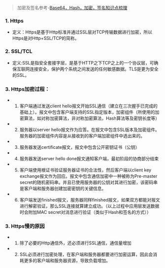 
>加密及签名参考-[Base64，Hash，加密，签名知识点梳理](https://github.com/MadnessXiong/AndroidNote/blob/master/Network/Base64，Hash，加密，签名知识点梳理.md)

### 1. Https
   - 定义：Https是基于Http标准并通过SSL层对TCP传输数据进行加密，所以Https是对Http+SSL/TCP的简称。

### 2. SSL/TCL
  - 定义:SSL是指安全套接字层，是基于HTTP之下TCP之上的一个协议层，可确保互联网连接安全，保护两个系统之间发送的任何敏感数据。TLS是更为安全的SSL。

### 3. Https加密过程：

   - 1. 客户端通过发送client hello报文开始SSL通信（建立在三次握手已完成的基础上）。报文中包含客户端支持的SSL指定版本，加密组件（所使用的加密算法，如对称加密算法，非对称加密算法，Hash算法等及密钥长度等）
  
   - 2. 服务器以server hello报文作为应答。在报文中包含SSL版本及加密组件。服务器的加密组件内容是从接收到的客户端加密组件中选出来的。

   - 3. 服务器发送certificate报文，报文中包含公开密钥证书（公钥）

   - 4. 服务器发送server hello done报文通知客户端，最初阶段的协商部分结束

   - 5. 客户端使用根证书验证服务器证书的合法性，然后客户端以client key exchange报文作为回应。报文中包含通信加密中一种被称为Pre-master secret的随机密码串。并且已使用服务器的公钥对其进行加密，该密码串是客户端和服务器创建加密密钥的关键信息。

   - 6. 客户端发送finished报文，服务器同样finished报文，如果双方都能对报文进行解密验证，那么SSL连接就算建立成功。（以上过程中应用层发送数据时会附加MAC secret对消息进行验证（类似于Hash和签名的方式））

### 3. Https慢的原因
  
   - 1. 除了必要的Http通信外，还必须进行SSL通信，通信量增加

   - 2. SSL必须进行加密处理，在客户端和服务器都要进行加密运算，因此会消耗更多的客户端和服务器资源，导致负载增加。